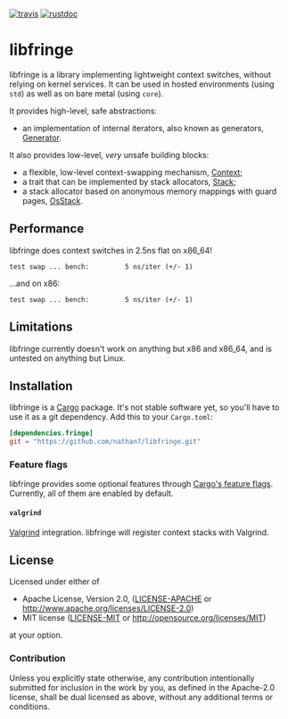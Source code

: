 [![travis][travis-badge]][travis-url]
[![rustdoc][rustdoc-badge]][rustdoc-url]

[travis-badge]: https://img.shields.io/travis/nathan7/libfringe/master.svg?style=flat-square
[travis-url]: https://travis-ci.org/nathan7/libfringe
[rustdoc-badge]: https://img.shields.io/badge/docs-rustdoc-brightgreen.svg?style=flat-square
[rustdoc-url]: https://nathan7.github.io/libfringe

# libfringe

libfringe is a library implementing lightweight context switches,
without relying on kernel services. It can be used in hosted environments
(using `std`) as well as on bare metal (using `core`).

It provides high-level, safe abstractions:
  * an implementation of internal iterators, also known as generators,
    [Generator](https://nathan7.github.io/libfringe/fringe/generator/struct.Generator.html).

It also provides low-level, *very* unsafe building blocks:
  * a flexible, low-level context-swapping mechanism,
    [Context](https://nathan7.github.io/libfringe/fringe/struct.Context.html);
  * a trait that can be implemented by stack allocators,
    [Stack](https://nathan7.github.io/libfringe/fringe/struct.Stack.html);
  * a stack allocator based on anonymous memory mappings with guard pages,
    [OsStack](https://nathan7.github.io/libfringe/fringe/struct.OsStack.html).

## Performance

  libfringe does context switches in 2.5ns flat on x86_64!
```
test swap ... bench:         5 ns/iter (+/- 1)
```

  …and on x86:

```
test swap ... bench:         5 ns/iter (+/- 1)
```

## Limitations

  libfringe currently doesn't work on anything but x86 and x86_64,
  and is untested on anything but Linux.

## Installation

  libfringe is a [Cargo](https://crates.io) package.
  It's not stable software yet, so you'll have to use it as a git dependency.
  Add this to your `Cargo.toml`:
```toml
[dependencies.fringe]
git = "https://github.com/nathan7/libfringe.git"
```

### Feature flags

  [Cargo's feature flags]: http://doc.crates.io/manifest.html#the-[features]-section
  libfringe provides some optional features through [Cargo's feature flags].
  Currently, all of them are enabled by default.

#### `valgrind`

  [Valgrind]: http://valgrind.org
  [Valgrind] integration. libfringe will register context stacks with Valgrind.


## License

Licensed under either of

 * Apache License, Version 2.0, ([LICENSE-APACHE](LICENSE-APACHE) or http://www.apache.org/licenses/LICENSE-2.0)
 * MIT license ([LICENSE-MIT](LICENSE-MIT) or http://opensource.org/licenses/MIT)

at your option.

### Contribution

Unless you explicitly state otherwise, any contribution intentionally submitted
for inclusion in the work by you, as defined in the Apache-2.0 license, shall be dual licensed as above, without any
additional terms or conditions.
